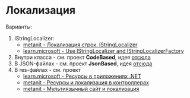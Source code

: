 # Локализация

Варианты:

1. IStringLocalizer:
   - [metanit - Локализация строк. IStringLocalizer](https://metanit.com/sharp/aspnet5/28.3.php)
   - [learn.microsoft - Use IStringLocalizer<T> and IStringLocalizerFactory](https://learn.microsoft.com/en-us/dotnet/core/extensions/localization#use-istringlocalizert-and-istringlocalizerfactory)
2. Внутри класса - см. проект **CodeBased**, идея [отсюда](https://www.youtube.com/watch?v=8_0KnhO6mcM)
3. В JSON-файлах - см. проект **JsonBased**, идея [отсюда](https://habr.com/ru/articles/323102/)
4. В res-файлах - см. проект
   - [learn.microsoft - Ресурсы в приложениях .NET](https://learn.microsoft.com/ru-ru/dotnet/core/extensions/resources)
   - [metanit - Ресурсы и локализация в контроллерах](https://metanit.com/sharp/aspnet5/28.4.php)
   - [metanit - Мультиязычный сайт и локализация](https://metanit.com/sharp/mvc/16.1.php)